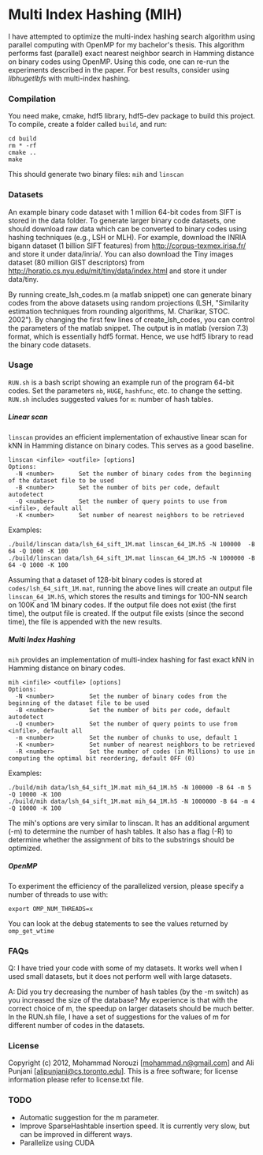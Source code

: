 Multi Index Hashing (MIH)
=======

I have attempted to optimize the multi-index hashing search algorithm using parallel computing with OpenMP for my bachelor's thesis.
This algorithm performs fast (parallel) exact nearest neighbor search in Hamming
distance on binary codes using OpenMP. Using this code, one can re-run the
experiments described in the paper. For best results, consider using
*libhugetlbfs* with multi-index hashing.

### Compilation

You need make, cmake, hdf5 library, hdf5-dev package to build this
project. To compile, create a folder called `build`, and run:

```
cd build
rm * -rf
cmake ..
make
```
This should generate two binary files: `mih` and `linscan`

### Datasets

An example binary code dataset with 1 million 64-bit codes from SIFT
is stored in the data folder. To generate larger binary code datasets,
one should download raw data which can be converted to binary codes
using hashing techniques (e.g., LSH or MLH).  For example, download
the INRIA bigann dataset (1 billion SIFT features) from
http://corpus-texmex.irisa.fr/ and store it under data/inria/.  You
can also download the Tiny images dataset (80 million GIST
descriptors) from http://horatio.cs.nyu.edu/mit/tiny/data/index.html
and store it under data/tiny.

By running create_lsh_codes.m (a matlab snippet) one can generate
binary codes from the above datasets using random projections (LSH,
"Similarity estimation techniques from rounding algorithms,
M. Charikar, STOC. 2002"). By changing the first few lines of
create_lsh_codes, you can control the parameters of the matlab
snippet. The output is in matlab (version 7.3) format, which is
essentially hdf5 format. Hence, we use hdf5 library to read the binary
code datasets.

### Usage

`RUN.sh` is a bash script showing an example run of the program 64-bit
codes. Set the parameters `nb`, `HUGE`, `hashfunc`, etc. to change the
setting. `RUN.sh` includes suggested values for `m`: number of hash
tables.

##### Linear scan
`linscan` provides an efficient implementation of exhaustive linear scan for
kNN in Hamming distance on binary codes. This serves as a good baseline.

```
linscan <infile> <outfile> [options]
Options:
  -N <number>       Set the number of binary codes from the beginning of the dataset file to be used
  -B <number>       Set the number of bits per code, default autodetect
  -Q <number>       Set the number of query points to use from <infile>, default all
  -K <number>       Set number of nearest neighbors to be retrieved
```

Examples:
```
./build/linscan data/lsh_64_sift_1M.mat linscan_64_1M.h5 -N 100000  -B 64 -Q 1000 -K 100
./build/linscan data/lsh_64_sift_1M.mat linscan_64_1M.h5 -N 1000000 -B 64 -Q 1000 -K 100
```

Assuming that a dataset of 128-bit binary codes is stored at
`codes/lsh_64_sift_1M.mat`, running the above lines will create an
output file `linscan_64_1M.h5`, which stores the results and timings
for 100-NN search on 100K and 1M binary codes. If the output file does
not exist (the first time), the output file is created. If the output
file exists (since the second time), the file is appended with the new
results.

##### Multi Index Hashing
`mih` provides an implementation of multi-index hashing for fast exact kNN in
Hamming distance on binary codes.

```
mih <infile> <outfile> [options]
Options:
  -N <number>          Set the number of binary codes from the beginning of the dataset file to be used
  -B <number>          Set the number of bits per code, default autodetect
  -Q <number>          Set the number of query points to use from <infile>, default all
  -m <number>          Set the number of chunks to use, default 1
  -K <number>          Set number of nearest neighbors to be retrieved
  -R <number>          Set the number of codes (in Millions) to use in computing the optimal bit reordering, default OFF (0)
```

Examples:
```
./build/mih data/lsh_64_sift_1M.mat mih_64_1M.h5 -N 100000 -B 64 -m 5 -Q 10000 -K 100
./build/mih data/lsh_64_sift_1M.mat mih_64_1M.h5 -N 1000000 -B 64 -m 4 -Q 10000 -K 100
```

The mih's options are very similar to linscan. It has an additional
argument (-m) to determine the number of hash tables. It also has a
flag (-R) to determine whether the assignment of bits to the
substrings should be optimized.

##### OpenMP

To experiment the efficiency of the parallelized version, please specify a number of threads to use with:
```
export OMP_NUM_THREADS=x
```

You can look at the debug statements to see the values returned by `omp_get_wtime`

### FAQs

Q: I have tried your code with some of my datasets. It works well when
I used small datasets, but it does not perform well with large
datasets.

A: Did you try decreasing the number of hash tables (by the -m switch) as
you increased the size of the database? My experience is that with the
correct choice of m, the speedup on larger datasets should be much
better. In the RUN.sh file, I have a set of suggestions for the values
of m for different number of codes in the datasets.

### License

Copyright (c) 2012, Mohammad Norouzi [<mohammad.n@gmail.com>] and Ali Punjani
[<alipunjani@cs.toronto.edu>]. This is a free software; for license information
please refer to license.txt file.

### TODO

- Automatic suggestion for the m parameter.
- Improve SparseHashtable insertion speed. It is currently very slow,
but can be improved in different ways.
- Parallelize using CUDA
